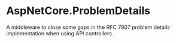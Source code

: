 # AspNetCore.ProblemDetails
A middleware to close some gaps in the RFC 7807 problem details implementation when using API controllers.
